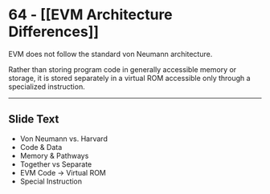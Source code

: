 # 64 - [[EVM Architecture Differences]]

EVM does not follow the standard von Neumann architecture. 

Rather than storing program code in generally accessible memory or storage, it is stored separately in a virtual ROM accessible only through a specialized instruction.

---
## Slide Text
- Von Neumann vs. Harvard
- Code & Data
- Memory & Pathways
- Together vs Separate 
- EVM Code -> Virtual ROM 
- Special Instruction 
